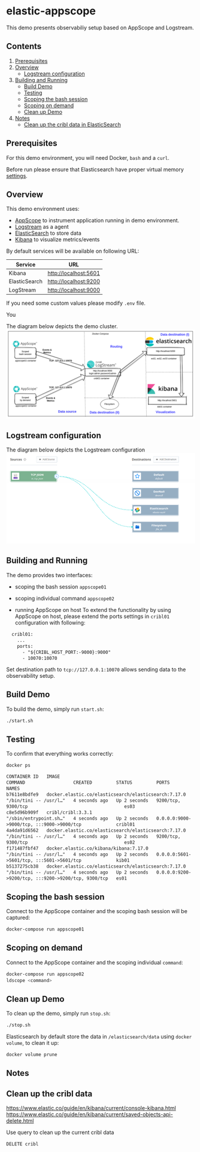 # elastic-appscope

This demo presents observabiliy setup based on AppScope and Logstream.

## Contents
1. [Prerequisites](#prerequisites)
2. [Overview](#overview)
	* [Logstream configuration](#logstream-configuration)
3. [Building and Running](#building-and-running)
	* [Build Demo](#build-demo)
	* [Testing](#testing)
	* [Scoping the bash session](#scoping-the-bash-session)
	* [Scoping on demand](#scoping-on-demand)
	* [Clean up Demo](#clean-up-demo)
4. [Notes](#notes)
	* [Clean up the cribl data in ElasticSearch](#clean-up-the-cribl-data-in-elasticsearch)

## Prerequisites
For this demo environment, you will need Docker, `bash` and a `curl`.

Before run please ensure that Elasticsearch have proper virtual memory [settings](https://www.elastic.co/guide/en/elasticsearch/reference/7.17/vm-max-map-count.html).

## Overview

This demo environment uses:

- [AppScope](https://appscope.dev/) to instrument application running in demo environment.
- [Logstream](https://cribl.io/logstream/) as a agent
- [ElasticSearch](https://www.elastic.co/elasticsearch/) to store data 
- [Kibana](https://www.elastic.co/products/kibana) to visualize metrics/events 

By default services will be available on following URL:

|Service|URL|
|-------|---|
|Kibana|[http://localhost:5601](http://localhost:5601)|
|ElasticSearch|[http://localhost:9200](http://localhost:9200)|
|LogStream|[http://localhost:9000](http://localhost:9000)|

If you need some custom values please modify `.env` file.

You

The diagram below depicts the demo cluster.
![Schema_overall](schema.png)


## Logstream configuration

The diagram below depicts the Logstream configuration
![Schema_logstream](logstream.png)


## Building and Running

The demo provides two interfaces:
- scoping the bash session `appscope01`
- scoping individual command `appscope02`

- running AppScope on host
To extend the functionality by using AppScope on host, please extend the ports settings in
`cribl01` configuration with following:

```
  cribl01:
    ...
    ports:
      - "${CRIBL_HOST_PORT:-9000}:9000"
      - 10070:10070
```

Set destination path to `tcp://127.0.0.1:10070` allows sending data to the observability setup.

## Build Demo

To build the demo, simply run `start.sh`:

```bash
./start.sh
```

## Testing

To confirm that everything works correctly:

```
docker ps
```

```
CONTAINER ID   IMAGE                                                  COMMAND                  CREATED         STATUS         PORTS                                                 NAMES
b7611e8bdfe9   docker.elastic.co/elasticsearch/elasticsearch:7.17.0   "/bin/tini -- /usr/l…"   4 seconds ago   Up 2 seconds   9200/tcp, 9300/tcp                                    es03
c8e5d96b909f   cribl/cribl:3.3.1                                      "/sbin/entrypoint.sh…"   4 seconds ago   Up 2 seconds   0.0.0.0:9000->9000/tcp, :::9000->9000/tcp             cribl01
4a4da91d6562   docker.elastic.co/elasticsearch/elasticsearch:7.17.0   "/bin/tini -- /usr/l…"   4 seconds ago   Up 2 seconds   9200/tcp, 9300/tcp                                    es02
f171487fbf47   docker.elastic.co/kibana/kibana:7.17.0                 "/bin/tini -- /usr/l…"   4 seconds ago   Up 2 seconds   0.0.0.0:5601->5601/tcp, :::5601->5601/tcp             kib01
b5137275cb38   docker.elastic.co/elasticsearch/elasticsearch:7.17.0   "/bin/tini -- /usr/l…"   4 seconds ago   Up 2 seconds   0.0.0.0:9200->9200/tcp, :::9200->9200/tcp, 9300/tcp   es01
```

## Scoping the bash session

Connect to the AppScope container and the scoping bash session will be captured:

```bash
docker-compose run appscope01
```

## Scoping on demand

Connect to the AppScope container and the scoping individual `command`:

```bash
docker-compose run appscope02
ldscope <command>
```

## Clean up Demo

To clean up the demo, simply run `stop.sh`:

```bash
./stop.sh
```

Elasticsearch by default store the data in `/elasticsearch/data` using `docker volume`, to clean it up:

```bash
docker volume prune
```
## Notes
## Clean up the cribl data

https://www.elastic.co/guide/en/kibana/current/console-kibana.html
https://www.elastic.co/guide/en/kibana/current/saved-objects-api-delete.html

Use query to clean up the current cribl data

```
DELETE cribl
```

